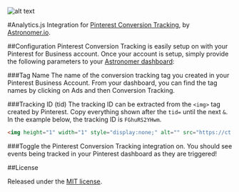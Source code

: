 ![alt text](http://thechefkatrina.com/wp-content/uploads/2015/06/Pinterest-Business.jpg "Analytics.js Integration for Pinterest Conversion Tracking")

#Analytics.js Integration for [Pinterest Conversion Tracking](https://help.pinterest.com/en/articles/website-conversion-tracking), by [Astronomer.io](http://www.astronomer.io/).

##Configuration
Pinterest Conversion Tracking is easily setup on with your Pinterest for Business account.  Once your account is setup, simply provide the following parameters to your [Astronomer dashboard](https://app.astronomer.io/):

###Tag Name
The name of the conversion tracking tag you created in your Pinterest Business Account.  From your dashboard, you can find the tag names by clicking on Ads and then Conversion Tracking.

###Tracking ID (tid)
The tracking ID can be extracted from the `<img>` tag created by Pinterest.  Copy everything shown after the `tid=` until the next `&`.  In the example below, the tracking ID is `FGhuRS2YHwm`.  
```html
<img height="1" width="1" style="display:none;" alt="" src="https://ct.pinterest.com/?tid=FGhuRS2YHwm&value=0.00&quantity=1"/>
```
###Toggle the Pinterest Conversion Tracking integration on.  You should see events being tracked in your Pinterest dashboard as they are triggered!

##License

Released under the [MIT license](License.md).